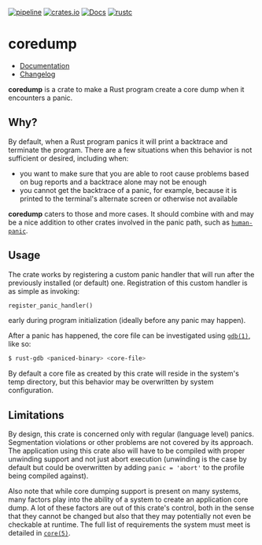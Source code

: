 [![pipeline](https://github.com/d-e-s-o/coredump/actions/workflows/ci.yml/badge.svg?branch=main)](https://github.com/d-e-s-o/coredump/actions/workflows/ci.yml)
[![crates.io](https://img.shields.io/crates/v/coredump.svg)](https://crates.io/crates/coredump)
[![Docs](https://docs.rs/coredump/badge.svg)](https://docs.rs/coredump)
[![rustc](https://img.shields.io/badge/rustc-1.34+-blue.svg)](https://blog.rust-lang.org/2019/04/11/Rust-1.34.0.html)

coredump
========

- [Documentation][docs-rs]
- [Changelog](CHANGELOG.md)

**coredump** is a crate to make a Rust program create a core dump when
it encounters a panic.


Why?
----

By default, when a Rust program panics it will print a backtrace and
terminate the program. There are a few situations when this behavior is
not sufficient or desired, including when:

- you want to make sure that you are able to root cause problems based
  on bug reports and a backtrace alone may not be enough
- you cannot get the backtrace of a panic, for example, because it is
  printed to the terminal's alternate screen or otherwise not available

**coredump** caters to those and more cases. It should combine with and
may be a nice addition to other crates involved in the panic path, such
as [`human-panic`][human-panic].


Usage
-----

The crate works by registering a custom panic handler that will run
after the previously installed (or default) one. Registration of this
custom handler is as simple as invoking:
```rust
register_panic_handler()
```
early during program initialization (ideally before any panic may
happen).

After a panic has happened, the core file can be investigated using
[`gdb(1)`][man-1-gdb], like so:
```bash
$ rust-gdb <paniced-binary> <core-file>
```

By default a core file as created by this crate will reside in the
system's temp directory, but this behavior may be overwritten by system
configuration.


Limitations
-----------

By design, this crate is concerned only with regular (language level)
panics. Segmentation violations or other problems are not covered by its
approach. The application using this crate also will have to be compiled
with proper unwinding support and not just abort execution (unwinding is
the case by default but could be overwritten by adding `panic = 'abort'`
to the profile being compiled against).

Also note that while core dumping support is present on many systems,
many factors play into the ability of a system to create an application
core dump. A lot of these factors are out of this crate's control, both
in the sense that they cannot be changed but also that they may
potentially not even be checkable at runtime. The full list of
requirements the system must meet is detailed in
[`core(5)`][man-5-core].


[docs-rs]: https://docs.rs/crate/coredump
[human-panic]: https://crates.io/crates/human-panic
[man-1-gdb]: http://man7.org/linux/man-pages/man1/gdb.1.html
[man-5-core]: http://man7.org/linux/man-pages/man5/core.5.html
